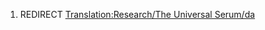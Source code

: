 1.  REDIRECT [Translation:Research/The Universal
    Serum/da](Translation:Research/The_Universal_Serum/da "wikilink")